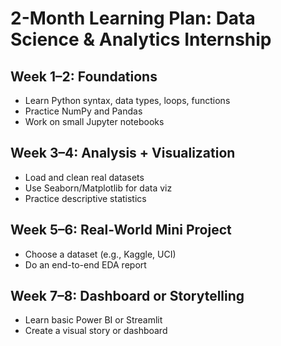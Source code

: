 # 2-Month Learning Plan: Data Science & Analytics Internship

## Week 1–2: Foundations
- Learn Python syntax, data types, loops, functions
- Practice NumPy and Pandas
- Work on small Jupyter notebooks

## Week 3–4: Analysis + Visualization
- Load and clean real datasets
- Use Seaborn/Matplotlib for data viz
- Practice descriptive statistics

## Week 5–6: Real-World Mini Project
- Choose a dataset (e.g., Kaggle, UCI)
- Do an end-to-end EDA report

## Week 7–8: Dashboard or Storytelling
- Learn basic Power BI or Streamlit
- Create a visual story or dashboard
